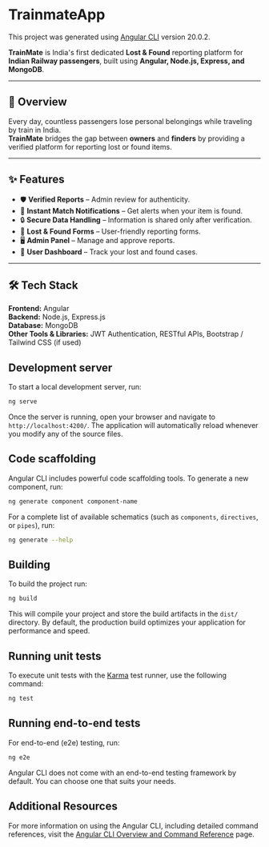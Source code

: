 # TrainmateApp

This project was generated using [Angular CLI](https://github.com/angular/angular-cli) version 20.0.2.

**TrainMate** is India's first dedicated **Lost & Found** reporting platform for **Indian Railway passengers**, built using **Angular, Node.js, Express, and MongoDB**.

---

## 📌 Overview

Every day, countless passengers lose personal belongings while traveling by train in India.  
**TrainMate** bridges the gap between **owners** and **finders** by providing a verified platform for reporting lost or found items.

---

## ✨ Features

- 🛡 **Verified Reports** – Admin review for authenticity.
- 🔔 **Instant Match Notifications** – Get alerts when your item is found.
- 🔒 **Secure Data Handling** – Information is shared only after verification.
- 📂 **Lost & Found Forms** – User-friendly reporting forms.
- 🖥 **Admin Panel** – Manage and approve reports.
- 👤 **User Dashboard** – Track your lost and found cases.

---

## 🛠 Tech Stack

**Frontend:** Angular  
**Backend:** Node.js, Express.js  
**Database:** MongoDB  
**Other Tools & Libraries:** JWT Authentication, RESTful APIs, Bootstrap / Tailwind CSS (if used)


## Development server

To start a local development server, run:

```bash
ng serve
```

Once the server is running, open your browser and navigate to `http://localhost:4200/`. The application will automatically reload whenever you modify any of the source files.

## Code scaffolding

Angular CLI includes powerful code scaffolding tools. To generate a new component, run:

```bash
ng generate component component-name
```

For a complete list of available schematics (such as `components`, `directives`, or `pipes`), run:

```bash
ng generate --help
```

## Building

To build the project run:

```bash
ng build
```

This will compile your project and store the build artifacts in the `dist/` directory. By default, the production build optimizes your application for performance and speed.

## Running unit tests

To execute unit tests with the [Karma](https://karma-runner.github.io) test runner, use the following command:

```bash
ng test
```

## Running end-to-end tests

For end-to-end (e2e) testing, run:

```bash
ng e2e
```

Angular CLI does not come with an end-to-end testing framework by default. You can choose one that suits your needs.

## Additional Resources

For more information on using the Angular CLI, including detailed command references, visit the [Angular CLI Overview and Command Reference](https://angular.dev/tools/cli) page.
